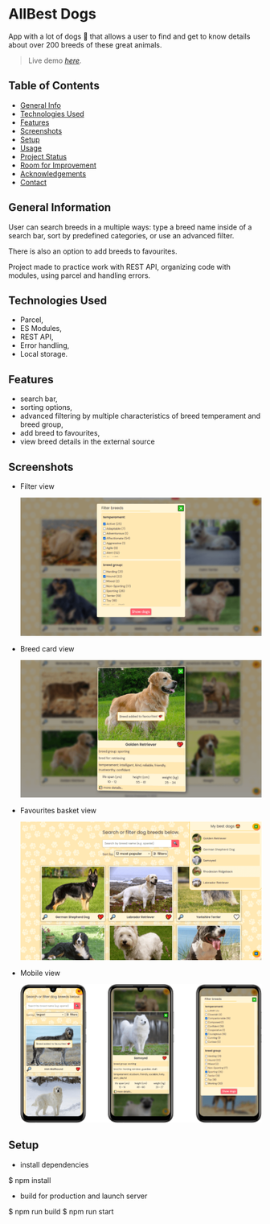 # AllBest Dogs

App with a lot of dogs 🐶 that allows a user to find and get to know details about over 200 breeds of these great animals.

> Live demo [_here_](https://allbestdogs.netlify.app/).

## Table of Contents

- [General Info](#general-information)
- [Technologies Used](#technologies-used)
- [Features](#features)
- [Screenshots](#screenshots)
- [Setup](#setup)
- [Usage](#usage)
- [Project Status](#project-status)
- [Room for Improvement](#room-for-improvement)
- [Acknowledgements](#acknowledgements)
- [Contact](#contact)
<!-- * [License](#license) -->

## General Information

User can search breeds in a multiple ways: type a breed name inside of a search bar, sort by predefined categories, or use an advanced filter.

There is also an option to add breeds to favourites.

Project made to practice work with REST API, organizing code with modules, using parcel and handling errors.

## Technologies Used

- Parcel,
- ES Modules,
- REST API,
- Error handling,
- Local storage.

## Features

- search bar,
- sorting options,
- advanced filtering by multiple characteristics of breed temperament and breed group,
- add breed to favourites,
- view breed details in the external source

## Screenshots

- Filter view

  ![Example screenshot](src/imgs/screenshot-1.png)

- Breed card view

  ![Example screenshot](src/imgs/screenshot-2.png)

- Favourites basket view

  ![Example screenshot](src/imgs/screenshot-3.png)

- Mobile view

  ![Example screenshot](src/imgs/screenshot-4.png)

## Setup

- install dependencies

$ npm install

- build for production and launch server

$ npm run build
$ npm run start
